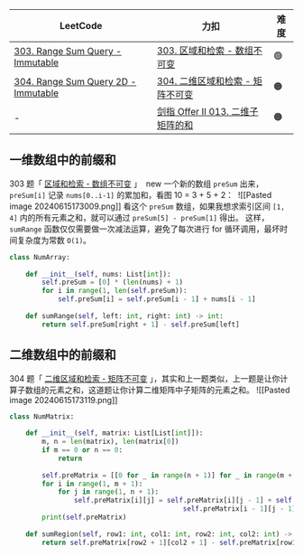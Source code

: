 
| LeetCode                                                                                                             | 力扣                                                                                                   | 难度  |
| -------------------------------------------------------------------------------------------------------------------- | ---------------------------------------------------------------------------------------------------- | --- |
| [303. Range Sum Query - Immutable](https://leetcode.com/problems/range-sum-query-immutable/)       | [303. 区域和检索 - 数组不可变](https://leetcode.cn/problems/range-sum-query-immutable/)      | 🟢  |
| [304. Range Sum Query 2D - Immutable](https://leetcode.com/problems/range-sum-query-2d-immutable/) | [304. 二维区域和检索 - 矩阵不可变](https://leetcode.cn/problems/range-sum-query-2d-immutable/) | 🟠  |
| -                                                                                                                    | [剑指 Offer II 013. 二维子矩阵的和](https://leetcode.cn/problems/O4NDxx/)                   | 🟠  |

## 一维数组中的前缀和
303 题「 [区域和检索 - 数组不可变](https://leetcode.cn/problems/range-sum-query-immutable/) 」
 new 一个新的数组 `preSum` 出来，`preSum[i]` 记录 `nums[0..i-1]` 的累加和，看图 10 = 3 + 5 + 2：
 ![[Pasted image 20240615173009.png]]
看这个 `preSum` 数组，如果我想求索引区间 `[1, 4]` 内的所有元素之和，就可以通过 `preSum[5] - preSum[1]` 得出。
这样，`sumRange` 函数仅仅需要做一次减法运算，避免了每次进行 for 循环调用，最坏时间复杂度为常数 `O(1)`。

```python
class NumArray:  
  
    def __init__(self, nums: List[int]):  
        self.preSum = [0] * (len(nums) + 1)  
        for i in range(1, len(self.preSum)):  
            self.preSum[i] = self.preSum[i - 1] + nums[i - 1]  
  
    def sumRange(self, left: int, right: int) -> int:  
        return self.preSum[right + 1] - self.preSum[left]
```

## 二维数组中的前缀和
304 题「 [二维区域和检索 - 矩阵不可变](https://leetcode.cn/problems/range-sum-query-2d-immutable/) 」，其实和上一题类似，上一题是让你计算子数组的元素之和，这道题让你计算二维矩阵中子矩阵的元素之和。
![[Pasted image 20240615173119.png]]

```python
class NumMatrix:  
  
    def __init__(self, matrix: List[List[int]]):  
        m, n = len(matrix), len(matrix[0])  
        if m == 0 or n == 0:  
            return  
  
        self.preMatrix = [[0 for _ in range(n + 1)] for _ in range(m + 1)]  
        for i in range(1, m + 1):  
            for j in range(1, n + 1):  
                self.preMatrix[i][j] = self.preMatrix[i][j - 1] + self.preMatrix[i - 1][j] + matrix[i - 1][j - 1] - \  
                                           self.preMatrix[i - 1][j - 1]  
        print(self.preMatrix)  
  
    def sumRegion(self, row1: int, col1: int, row2: int, col2: int) -> int:  
        return self.preMatrix[row2 + 1][col2 + 1] - self.preMatrix[row1][col2 + 1] - self.preMatrix[row2 + 1][col1] + self.preMatrix[row1][col1]
```